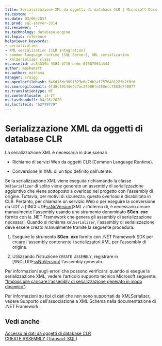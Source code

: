 ```yaml
---
title: Serializzazione XML da oggetti di database CLR | Microsoft Docs
ms.custom: ''
ms.date: 03/06/2017
ms.prod: sql-server-2014
ms.reviewer: ''
ms.technology: database-engine
ms.topic: reference
helpviewer_keywords:
- serialization
- XML serialization [CLR integration]
- common language runtime [SQL Server], XML serialization
- XmlSerializer class
ms.assetid: ac84339b-9384-4710-bebc-01607864a344
author: mashamsft
ms.author: mathoma
manager: craigg
ms.openlocfilehash: 646d15dc3091323e6e7db2af757640122fb2f0fd
ms.sourcegitcommit: 6fd8c1914de4c7ac24900fe388ecc7883c740077
ms.translationtype: MT
ms.contentlocale: it-IT
ms.lasthandoff: 04/26/2020
ms.locfileid: "62779779"
---
```

# <a name="xml-serialization-from-clr-database-objects"></a>Serializzazione XML da oggetti di database CLR
  La serializzazione XML è necessaria in due scenari:  
  
-   Richiamo di servizi Web da oggetti CLR (Common Language Runtime).  
  
-   Conversione in XML di un tipo definito dall'utente.  
  
 Se la serializzazione XML viene eseguita richiamando la classe `XmlSerializer` di solito viene generato un assembly di serializzazione aggiuntivo che viene sottoposto a overload nel progetto con l'assembly di origine. Tuttavia, per motivi di sicurezza, questo overload è disabilitato in CLR. Pertanto, per chiamare un servizio Web o per eseguire la conversione da UDT a [!INCLUDE[ssNoVersion](../../includes/ssnoversion-md.md)]XML all'interno di, è necessario creare manualmente l'assembly usando uno strumento denominato **SGen. exe** fornito con la .NET Framework che genera gli assembly di serializzazione necessari. Quando si richiama `XmlSerializer`, l'assembly di serializzazione deve essere creato manualmente tramite la seguente procedura:  
  
1.  Eseguire lo strumento **SGen. exe** fornito con .NET Framework SDK per creare l'assembly contenente i serializzatori XML per l'assembly di origine.  
  
2.  Utilizzando l'istruzione `CREATE ASSEMBLY`, registrare in [!INCLUDE[ssNoVersion](../../includes/ssnoversion-md.md)] l'assembly generato.  
  
 Per informazioni sugli errori che possono verificarsi quando si esegue la serializzazione XML, vedere l'articolo supporto tecnico Microsoft seguente: ["Impossibile caricare l'assembly di serializzazione generato in modo dinamico"](https://support.microsoft.com/kb/913668).  
  
 Per informazioni su tipi di dati che non sono supportati da XMLSerializer, vedere Supporto dell'associazione a XML Schema nella documentazione di .NET Framework.  
  
## <a name="see-also"></a>Vedi anche  
 [Accesso ai dati da oggetti di database CLR](../../relational-databases/clr-integration/data-access/data-access-from-clr-database-objects.md)   
 [CREATE ASSEMBLY &#40;Transact-SQL&#41;](/sql/t-sql/statements/create-assembly-transact-sql)  
  
  

